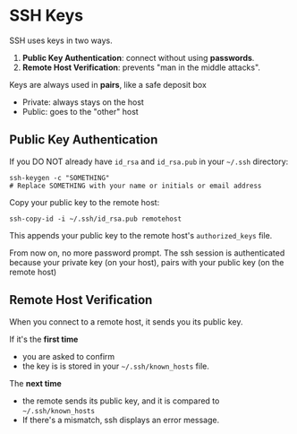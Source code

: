 # SSH Keys

SSH uses keys in two ways.

1. **Public Key Authentication**: connect without using **passwords**.
2. **Remote Host Verification**: prevents "man in the middle attacks".

Keys are always used in **pairs**, like a safe deposit box

- Private: always stays on the host
- Public: goes to the "other" host

## Public Key Authentication

If you DO NOT already have `id_rsa` and `id_rsa.pub` in your `~/.ssh` directory:

    ssh-keygen -c "SOMETHING"
    # Replace SOMETHING with your name or initials or email address

Copy your public key to the remote host:

    ssh-copy-id -i ~/.ssh/id_rsa.pub remotehost

This appends your public key to the remote host's `authorized_keys` file.

From now on, no more password prompt. The ssh session is authenticated because
your private key (on your host), pairs with your public key (on the remote host)

## Remote Host Verification
When you connect to a remote host, it sends you its public key.

If it's the **first time**
- you are asked to confirm
- the key is is stored in your `~/.ssh/known_hosts` file.

The **next time**
- the remote sends its public key, and it is compared to `~/.ssh/known_hosts`
- If there's a mismatch, ssh displays an error message.

